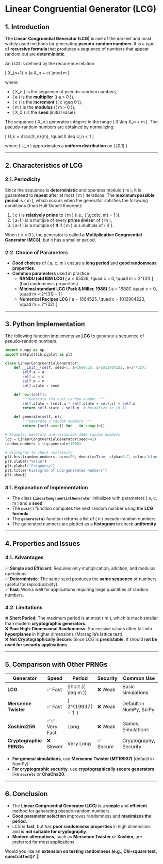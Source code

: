 # **Linear Congruential Generator (LCG)**

## **1. Introduction**
The **Linear Congruential Generator (LCG)** is one of the earliest and most widely used methods for generating **pseudo-random numbers**. It is a type of **recursive formula** that produces a sequence of numbers that appear random but are **deterministic**.

An LCG is defined by the recurrence relation:

\[
X_{n+1} = (a X_n + c) \mod m
\]

where:
- \( X_n \) is the sequence of pseudo-random numbers,
- \( a \) is the **multiplier** (\( a > 0 \)),
- \( c \) is the **increment** (\( c \geq 0 \)),
- \( m \) is the **modulus** (\( m > 0 \)),
- \( X_0 \) is the **seed** (initial value).

The sequence \( X_n \) generates integers in the range \( 0 \leq X_n < m \). The pseudo-random numbers are obtained by normalizing:

\[
U_n = \frac{X_n}{m}, \quad 0 \leq U_n < 1
\]

where \( U_n \) approximates a **uniform distribution** on \( [0,1) \).

---

## **2. Characteristics of LCG**
### **2.1. Periodicity**
Since the sequence is **deterministic** and operates modulo \( m \), it is guaranteed to **repeat** after at most \( m \) iterations. The **maximum possible period** is \( m \), which occurs when the generator satisfies the following conditions (from Hull-Dobell theorem):

1. \( c \) is **relatively prime** to \( m \) (i.e., \( \gcd(c, m) = 1 \)),
2. \( a-1 \) is a multiple of every **prime divisor** of \( m \),
3. \( a-1 \) is a multiple of **4** if \( m \) is a multiple of \( 4 \).

When \( c = 0 \), the generator is called a **Multiplicative Congruential Generator (MCG)**, but it has a smaller period.

### **2.2. Choice of Parameters**
- **Good choices** of \( a, c, m \) ensure a **long period** and **good randomness properties**.
- **Common parameters** used in practice:
  - **RANDU (old IBM LCG)**
    \[
    a = 65539, \quad c = 0, \quad m = 2^{31}
    \]
    (bad randomness properties)
  - **Minimal standard LCG (Park & Miller, 1988)**
    \[
    a = 16807, \quad c = 0, \quad m = 2^{31} - 1
    \]
  - **Numerical Recipes LCG**
    \[
    a = 1664525, \quad c = 1013904223, \quad m = 2^{32}
    \]

---

## **3. Python Implementation**
The following function implements an **LCG** to generate a sequence of pseudo-random numbers.

```python
import numpy as np
import matplotlib.pyplot as plt

class LinearCongruentialGenerator:
    def __init__(self, seed=1, a=1664525, c=1013904223, m=2**32):
        self.a = a
        self.c = c
        self.m = m
        self.state = seed

    def next(self):
        """Generate the next random number."""
        self.state = (self.a * self.state + self.c) % self.m
        return self.state / self.m  # Normalize to [0,1)

    def generate(self, n):
        """Generate n random numbers."""
        return [self.next() for _ in range(n)]

# Example: Generate and visualize 1000 random numbers
lcg = LinearCongruentialGenerator(seed=42)
random_numbers = lcg.generate(1000)

# Histogram to check uniformity
plt.hist(random_numbers, bins=20, density=True, alpha=0.7, color='blue')
plt.xlabel("Value")
plt.ylabel("Frequency")
plt.title("Histogram of LCG-generated Numbers")
plt.show()
```

### **3.1. Explanation of Implementation**
- The class **`LinearCongruentialGenerator`** initializes with parameters \( a, c, m \) and a **seed**.
- The **`next()`** function computes the next random number using the **LCG formula**.
- The **`generate(n)`** function returns a list of \( n \) pseudo-random numbers.
- The generated numbers are plotted as a **histogram** to check **uniformity**.

---

## **4. Properties and Issues**
### **4.1. Advantages**
✅ **Simple and Efficient**: Requires only multiplication, addition, and modulus operations.  
✅ **Deterministic**: The same seed produces the **same sequence** of numbers (useful for reproducibility).  
✅ **Fast**: Works well for applications requiring large quantities of random numbers.

### **4.2. Limitations**
❌ **Short Period**: The maximum period is at most \( m \), which is much smaller than modern **cryptographic generators**.  
❌ **Poor High-Dimensional Randomness**: Successive values often fall into **hyperplanes** in higher dimensions (Marsaglia’s lattice test).  
❌ **Not Cryptographically Secure**: Since LCG is **predictable**, it should **not be used for security applications**.

---

## **5. Comparison with Other PRNGs**
| **Generator** | **Speed** | **Period** | **Security** | **Common Use** |
|--------------|----------|------------|-------------|----------------|
| **LCG** | ✅ Fast | Short (\( \leq m \)) | ❌ Weak | Basic simulations |
| **Mersenne Twister** | ✅ Fast | \( 2^{19937} - 1 \) | ❌ Weak | Default in NumPy, SciPy |
| **Xoshiro256** | ✅✅ Very Fast | Long | ❌ Weak | Games, Simulations |
| **Cryptographic PRNGs** | ❌ Slower | Very Long | ✅ Secure | Cryptography, Security |

- **For general simulations**, use **Mersenne Twister (MT19937)** (default in NumPy).
- **For cryptographic security**, use **cryptographically secure generators** like **`secrets`** or **ChaCha20**.

---

## **6. Conclusion**
- The **Linear Congruential Generator (LCG)** is a **simple** and **efficient** method for generating pseudo-random numbers.
- **Good parameter selection** improves randomness and **maximizes the period**.
- LCG is **fast**, but has **poor randomness properties** in high dimensions and is **not suitable for cryptography**.
- **Modern alternatives**, such as **Mersenne Twister** or **Xoshiro**, are preferred for most applications.

Would you like an **extension on testing randomness (e.g., Chi-square test, spectral test)?** 🚀